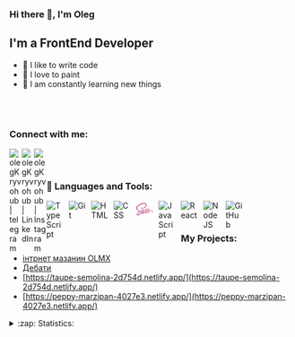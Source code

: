 ### Hi there 👋, I'm Oleg

## I'm a FrontEnd Developer
- 💪 I like to write code
- 🎉 I love to paint
- 🥅 I am constantly learning new things

<br />
<br />

### Connect with me:

[<img align="left" alt="olegKryvohub | telegram" width="22px" src="https://cdn.jsdelivr.net/npm/simple-icons@v3/icons/telegram.svg" />][telegram]
[<img align="left" alt="olegKryvohub | LinkedIn" width="22px" src="https://cdn.jsdelivr.net/npm/simple-icons@v3/icons/linkedin.svg" />][linkedin]
[<img align="left" alt="olegKryvohub | Instagram" width="22px" src="https://cdn.jsdelivr.net/npm/simple-icons@v3/icons/instagram.svg" />][instagram]

<br />
<br />


### 🧰 Languages and Tools:
<img align="left" alt="TypeScript" width="30px" style="padding-right:10px;" src="https://cdn.jsdelivr.net/gh/devicons/devicon/icons/typescript/typescript-plain.svg" />
<img align="left" alt="Git" width="30px" style="padding-right:10px;" src="https://cdn.jsdelivr.net/gh/devicons/devicon/icons/git/git-original.svg" />
<img align="left" alt="HTML" width="30px" style="padding-right:10px;" src="https://cdn.jsdelivr.net/gh/devicons/devicon/icons/html5/html5-plain.svg" />
<img align="left" alt="CSS" width="30px" style="padding-right:10px;" src="https://cdn.jsdelivr.net/gh/devicons/devicon/icons/css3/css3-plain.svg" />
<img align="left" alt="SASS" width="30px"  style="padding-right:10px;" src="https://raw.githubusercontent.com/github/explore/80688e429a7d4ef2fca1e82350fe8e3517d3494d/topics/sass/sass.png" />
<img align="left" alt="JavaScript" width="30px" style="padding-right:10px;" src="https://cdn.jsdelivr.net/gh/devicons/devicon/icons/javascript/javascript-plain.svg" />
<img align="left" alt="React" width="30px" style="padding-right:10px;" src="https://cdn.jsdelivr.net/gh/devicons/devicon/icons/react/react-original.svg" />
<img align="left" alt="NodeJS" width="30px" style="padding-right:10px;" src="https://cdn.jsdelivr.net/gh/devicons/devicon/icons/nodejs/nodejs-original.svg" />
<img align="left" alt="GitHub" width="30px" style="padding-right:10px;" src="https://cdn.jsdelivr.net/gh/devicons/devicon/icons/github/github-original.svg" />

<br />
<br />

### My Projects:
- [інтрнет мазанин OLMX](https://shopchik-3c85d.web.app/)
- [Дебати](https://debate-night.netlify.app/)
- [https://taupe-semolina-2d754d.netlify.app/](https://taupe-semolina-2d754d.netlify.app/)
- [https://peppy-marzipan-4027e3.netlify.app/](https://peppy-marzipan-4027e3.netlify.app/)

<details>
  <summary>:zap: Statistics:</summary>
   <img align="left" alt="codeSTACKr's GitHub Stats" src="https://github-readme-stats.vercel.app/api/top-langs/?username=aduvancik&langs_count=8&layout=compact" />
</details>

[telegram]: https://t.me/dandel_ds
[linkedin]: https://www.linkedin.com/in/vlad-kalachev-ab87b312a/
[instagram]: https://www.instagram.com/aduvancik_official/
